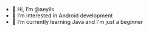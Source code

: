 - 👋 Hi, I’m @aeylis
- 👀 I’m interested in Android development
- 🌱 I’m currently learning Java and I'm just a beginner

<!---
aeylis/aeylis is a ✨ special ✨ repository because its `README.md` (this file) appears on your GitHub profile.
You can click the Preview link to take a look at your changes.
--->

